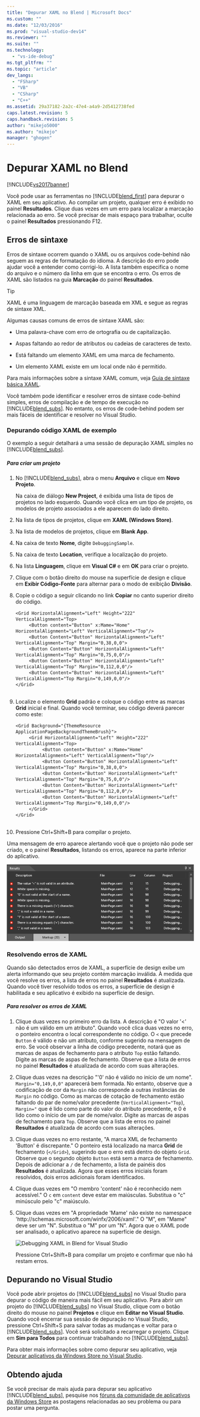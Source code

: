 ```yaml
---
title: "Depurar XAML no Blend | Microsoft Docs"
ms.custom: ""
ms.date: "12/03/2016"
ms.prod: "visual-studio-dev14"
ms.reviewer: ""
ms.suite: ""
ms.technology: 
  - "vs-ide-debug"
ms.tgt_pltfrm: ""
ms.topic: "article"
dev_langs: 
  - "FSharp"
  - "VB"
  - "CSharp"
  - "C++"
ms.assetid: 29a37182-2a2c-47e4-a4a9-2d5412738fed
caps.latest.revision: 5
caps.handback.revision: 5
author: "mikejo5000"
ms.author: "mikejo"
manager: "ghogen"
---
```

# Depurar XAML no Blend
[!INCLUDE[vs2017banner](../code-quality/includes/vs2017banner.md)]

Você pode usar as ferramentas no [!INCLUDE[blend_first](../debugger/includes/blend_first_md.md)] para depurar o XAML em seu aplicativo.  Ao compilar um projeto, qualquer erro é exibido no painel **Resultados**.  Clique duas vezes em um erro para localizar a marcação relacionada ao erro.  Se você precisar de mais espaço para trabalhar, oculte o painel **Resultados** pressionando F12.  
  
## Erros de sintaxe  
 Erros de sintaxe ocorrem quando o XAML ou os arquivos code\-behind não seguem as regras de formatação do idioma.  A descrição do erro pode ajudar você a entender como corrigi\-lo.  A lista também especifica o nome do arquivo e o número da linha em que se encontra o erro.  Os erros de XAML são listados na guia **Marcação** do painel **Resultados**.  
  
> [!TIP]
>  XAML é uma linguagem de marcação baseada em XML e segue as regras de sintaxe XML.  
  
 Algumas causas comuns de erros de sintaxe XAML são:  
  
-   Uma palavra\-chave com erro de ortografia ou de capitalização.  
  
-   Aspas faltando ao redor de atributos ou cadeias de caracteres de texto.  
  
-   Está faltando um elemento XAML em uma marca de fechamento.  
  
-   Um elemento XAML existe em um local onde não é permitido.  
  
 Para mais informações sobre a sintaxe XAML comum, veja [Guia de sintaxe básica XAML](http://go.microsoft.com/fwlink/?LinkId=329942).  
  
 Você também pode identificar e resolver erros de sintaxe code\-behind simples, erros de compilação e de tempo de execução no [!INCLUDE[blend_subs](../debugger/includes/blend_subs_md.md)].  No entanto, os erros de code\-behind podem ser mais fáceis de identificar e resolver no Visual Studio.  
  
### Depurando código XAML de exemplo  
 O exemplo a seguir detalhará a uma sessão de depuração XAML simples no [!INCLUDE[blend_subs](../debugger/includes/blend_subs_md.md)].  
  
##### Para criar um projeto  
  
1.  No [!INCLUDE[blend_subs](../debugger/includes/blend_subs_md.md)], abra o menu **Arquivo** e clique em **Novo Projeto**.  
  
     Na caixa de diálogo **New Project**, é exibida uma lista de tipos de projetos no lado esquerdo.  Quando você clica em um tipo de projeto, os modelos de projeto associados a ele aparecem do lado direito.  
  
2.  Na lista de tipos de projetos, clique em **XAML \(Windows Store\)**.  
  
3.  Na lista de modelos de projetos, clique em **Blank App**.  
  
4.  Na caixa de texto **Nome**, digite `DebuggingSample`.  
  
5.  Na caixa de texto **Location**, verifique a localização do projeto.  
  
6.  Na lista **Linguagem**, clique em **Visual C\#** e em **OK** para criar o projeto.  
  
7.  Clique com o botão direito do mouse na superfície de design e clique em **Exibir Código\-Fonte** para alternar para o modo de exibição **Divisão**.  
  
8.  Copie o código a seguir clicando no link **Copiar** no canto superior direito do código.  
  
    ```  
    <Grid HorizontalAlignment="Left" Height="222" VerticalAlignment="Top>  
         <Button content="Button" x:Mame="Home" HorizontalAlignment="Left" VerticalAlignment="Top"/>  
         <Button Content="Button" HorizontalAlignment="Left" VerticalAlignment="Top" Margin="0,38,0,0">  
         <Button Content="Button" HorizontalAlignment="Left" VerticalAlignment="Top" Margin="0,75,0,0"/>  
         <Button Content="Button" HorizontalAlignment="Left" VerticalAlignment="Top" Margin="0,112,0,0"/>  
         <Button Content="Button" HorizontalAlignment="Left" VerticalAlignment="Top Margin="0,149,0,0"/>  
    </Grid>  
  
    ```  
  
9. Localize o elemento **Grid** padrão e coloque o código entre as marcas **Grid** inicial e final.  Quando você terminar, seu código deverá parecer como este:  
  
    ```  
    <Grid Background="{ThemeResource ApplicationPageBackgroundThemeBrush}">  
         <Grid HorizontalAlignment="Left" Height="222" VerticalAlignment="Top>  
              <Button content="Button" x:Mame="Home" HorizontalAlignment="Left" VerticalAlignment="Top"/>  
              <Button Content="Button" HorizontalAlignment="Left" VerticalAlignment="Top" Margin="0,38,0,0">  
              <Button Content="Button" HorizontalAlignment="Left" VerticalAlignment="Top" Margin="0,75,0,0"/>  
              <Button Content="Button" HorizontalAlignment="Left" VerticalAlignment="Top" Margin="0,112,0,0"/>  
              <Button Content="Button" HorizontalAlignment="Left" VerticalAlignment="Top Margin="0,149,0,0"/>  
         </Grid>  
    </Grid>  
  
    ```  
  
10. Pressione Ctrl\+Shift\+B para compilar o projeto.  
  
 Uma mensagem de erro aparece alertando você que o projeto não pode ser criado, e o painel **Resultados**, listando os erros, aparece na parte inferior do aplicativo.  
  
 ![Debug XAML in Blend for Visual Studio](../debugger/media/blend_debugxaml_xaml.png "blend\_debugXAML\_XAML")  
  
### Resolvendo erros de XAML  
 Quando são detectados erros de XAML, a superfície de design exibe um alerta informando que seu projeto contém marcação inválida.  À medida que você resolve os erros, a lista de erros no painel **Resultados** é atualizada.  Quando você tiver resolvido todos os erros, a superfície de design é habilitada e seu aplicativo é exibido na superfície de design.  
  
##### Para resolver os erros de XAML  
  
1.  Clique duas vezes no primeiro erro da lista.  A descrição é "O valor '\<' não é um válido em um atributo". Quando você clica duas vezes no erro, o ponteiro encontra o local correspondente no código.  O `<` que precede `Button` é válido e não um atributo, conforme sugerido na mensagem de erro.  Se você observar a linha de código precedente, notará que as marcas de aspas de fechamento para o atributo `Top` estão faltando.  Digite as marcas de aspas de fechamento.  Observe que a lista de erros no painel **Resultados** é atualizada de acordo com suas alterações.  
  
2.  Clique duas vezes na descrição "'0' não é válido no início de um nome". `Margin="0,149,0,0"` aparecerá bem formada.  No entanto, observe que a codificação de cor da `Margin` não corresponde a outras instâncias de `Margin` no código.  Como as marcas de cotação de fechamento estão faltando do par de nome\/valor precedente \(`VerticalAlignment="Top`\), `Margin="` que é lido como parte do valor do atributo precedente, e 0 é lido como o início de um par de nome\/valor.  Digite as marcas de aspas de fechamento para `Top`.  Observe que a lista de erros no painel **Resultados** é atualizada de acordo com suas alterações.  
  
3.  Clique duas vezes no erro restante, "A marca XML de fechamento 'Button' é discrepante." O ponteiro está localizado na marca **Grid** de fechamento \(`</Grid>`\), sugerindo que o erro está dentro do objeto `Grid`.  Observe que o segundo objeto `Button` está sem a marca de fechamento.  Depois de adicionar a `/` de fechamento, a lista de painéis dos **Resultados** é atualizada.  Agora que esses erros iniciais foram resolvidos, dois erros adicionais foram identificados.  
  
4.  Clique duas vezes em "O membro 'content' não é reconhecido nem acessível." O `c` em `content` deve estar em maiúsculas.  Substitua o "c" minúsculo pelo "c" maiúsculo.  
  
5.  Clique duas vezes em "A propriedade 'Mame' não existe no namespace 'http:\/\/schemas.microsoft.com\/winfx\/2006\/xaml'." O "M", em "Mame" deve ser um "N". Substitua o "M" por um "N". Agora que o XAML pode ser analisado, o aplicativo aparece na superfície de design.  
  
     ![Debugging XAML in Blend for Visual Studio](~/docs/debugger/media/blend_debugartboard_xaml.png "blend\_debugArtboard\_XAML")  
  
     Pressione Ctrl\+Shift\+B para compilar um projeto e confirmar que não há restam erros.  
  
## Depurando no Visual Studio  
 Você pode abrir projetos do [!INCLUDE[blend_subs](../debugger/includes/blend_subs_md.md)] no Visual Studio para depurar o código de maneira mais fácil em seu aplicativo.  Para abrir um projeto do [!INCLUDE[blend_subs](../debugger/includes/blend_subs_md.md)] no Visual Studio, clique com o botão direito do mouse no painel **Projetos** e clique em **Editar no Visual Studio**.  Quando você encerrar sua sessão de depuração no Visual Studio, pressione Ctrl\+Shift\+S para salvar todas as mudanças e voltar para o [!INCLUDE[blend_subs](../debugger/includes/blend_subs_md.md)].  Você será solicitado a recarregar o projeto.  Clique em **Sim para Todos** para continuar trabalhando no [!INCLUDE[blend_subs](../debugger/includes/blend_subs_md.md)].  
  
 Para obter mais informações sobre como depurar seu aplicativo, veja [Depurar aplicativos da Windows Store no Visual Studio](http://go.microsoft.com/fwlink/?LinkId=329944).  
  
## Obtendo ajuda  
 Se você precisar de mais ajuda para depurar seu aplicativo [!INCLUDE[blend_subs](../debugger/includes/blend_subs_md.md)], pesquise nos [fóruns da comunidade de aplicativos da Windows Store](http://go.microsoft.com/fwlink/?LinkId=280308) as postagens relacionadas ao seu problema ou para postar uma pergunta.